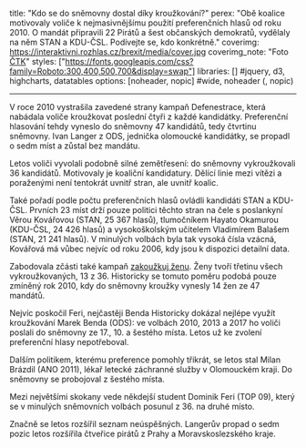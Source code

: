 title: "Kdo se do sněmovny dostal díky kroužkování?"
perex: "Obě koalice motivovaly voliče k nejmasivnějšímu použití preferenčních hlasů od roku 2010. O mandát připravili 22 Pirátů a šest občanských demokratů, vydělaly na něm STAN a KDU-ČSL. Podívejte se, kdo konkrétně."
coverimg: https://interaktivni.rozhlas.cz/brexit/media/cover.jpg
coverimg_note: "Foto <a href='https://ctk.cz'>ČTK</a>"
styles: ["https://fonts.googleapis.com/css?family=Roboto:300,400,500,700&display=swap"]
libraries: [] #jquery, d3, highcharts, datatables
options: [noheader, nopic] #wide, noheader (, nopic)

---

<wide><div id="app"></div></wide>

V roce 2010 vystrašila zavedené strany kampaň Defenestrace, která nabádala voliče kroužkovat poslední čtyři z každé kandidátky. Preferenční hlasování tehdy vyneslo do sněmovny 47 kandidátů, tedy čtvrtinu sněmovny. Ivan Langer z ODS, jednička olomoucké kandidátky, se propadl o sedm míst a zůstal bez mandátu.

Letos voliči vyvolali podobně silné zemětřesení: do sněmovny vykroužkovali 36 kandidátů. Motivovaly je koaliční kandidatury. Dělící linie mezi vítězi a poraženými není tentokrát uvnitř stran, ale uvnitř koalic.

<div id="krouzkovani-stan-pirati"></div><div id="krouzkovani-spolu"></div>
Také pořadí podle počtu preferenčních hlasů ovládli kandidáti STAN a KDU-ČSL. Prvních 23 míst drží pouze politici těchto stran na čele s poslankyní Věrou Kovářovou (STAN, 25 367 hlasů), tlumočníkem Hayato Okamurou (KDU-ČSL, 24 426 hlasů) a vysokoškolským učitelem Vladimírem Balašem (STAN, 21 241 hlasů). V minulých volbách byla tak vysoká čísla vzácná, Kovářová má vůbec nejvíc od roku 2006, kdy jsou k dispozici detailní data.

Zabodovala zčásti také kampaň [zakoužkuj ženu](https://zakrouzkujzenu.cz/). Ženy tvoří třetinu všech vykroužkovaných, 13 z 36. Historicky se tomuto poměru podobá pouze zmíněný rok 2010, kdy do sněmovny kroužky vynesly 14 žen ze 47 mandátů.

Nejvíc poskočil Feri, nejčastěji Benda
Historicky dokázal nejlépe využít kroužkování Marek Benda (ODS): ve volbách 2010, 2013 a 2017 ho voliči poslali do sněmovny ze 17., 10. a šestého místa. Letos už ke zvolení preferenční hlasy nepotřeboval.

Dalším politikem, kterému preference pomohly třikrát, se letos stal Milan Brázdil (ANO 2011), lékař letecké záchranné služby v Olomouckém kraji. Do sněmovny se probojoval z šestého místa.

Mezi největšími skokany vede někdejší student Dominik Feri (TOP 09), který se v minulých sněmovních volbách posunul z 36. na druhé místo.

<div id="krouzkovani-opakovani"></div>
Značně se letos rozšířil seznam neúspěšných. Langerův propad o sedm pozic letos rozšířila čtveřice pirátů z Prahy a Moravskoslezského kraje.

<div id="krouzkovani-top-skoky"></div>
<script>
const device = window.innerWidth < 600 ? "mob" : "des"; const path = "https://data.irozhlas.cz/datavis-2021-volby-krouzkovani/" const alt1 = "Triumf starostů, masakr Pirátů" const alt2 = "Kroužky přidaly šest poslanců lidovcům, ODS o pět připravily" const alt3 = "Opakovaní skokani a smolaři v letech 2006–2021" const alt4 = "Největší skokani v letech 2006–2021" document.getElementById("krouzkovani-stan-pirati").innerHTML = '<img src=' + path + 'krouzkovani-stan-pirati' + device + '.svg alt="' + alt1 + '">' document.getElementById("krouzkovani-spolu").innerHTML = '<img src=' + path + 'krouzkovani-spolu' + device + '.svg alt="' + alt2 + '">' document.getElementById("krouzkovani-opakovani").innerHTML = '<img src=' + path + 'krouzkovani-opakovani' + device + '.svg alt="' + alt3 + '">' document.getElementById("krouzkovani-top-skoky").innerHTML = '<img src=' + path + 'krouzkovani-top-skoky' + device + '.svg alt="' + alt4 + '">'
</script>
